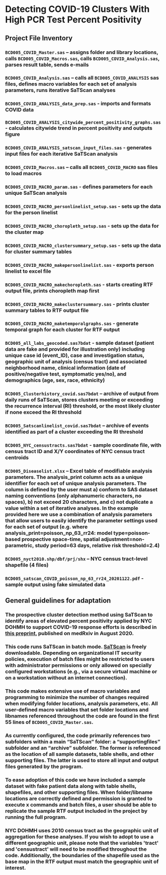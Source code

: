 # Detecting COVID-19 Clusters With High PCR Test Percent Positivity

## Project File Inventory

### `BCD005_COVID_Master.sas` – assigns folder and library locations, calls `BCD005_COVID_Macros.sas`, calls `BCD005_COVID_Analysis.sas`, parses result table, sends e-mails

### `BCD005_COVID_Analysis.sas` – calls all `BCD005_COVID_ANALYSIS` sas files, defines macro variables for each set of analysis parameters, runs iterative SaTScan analyses

### `BCD005_COVID_ANALYSIS_data_prep.sas` - imports and formats COVID data

### `BCD005_COVID_ANALYSIS_citywide_percent_positivity_graphs.sas` - calculates citywide trend in percent positivity and outputs figure

### `BCD005_COVID_ANALYSIS_satscan_input_files.sas` - generates input files for each iterative SaTScan analysis

### `BCD005_COVID_Macros.sas` – calls all `BCD005_COVID_MACRO` sas files to load macros

### `BCD005_COVID_MACRO_param.sas` - defines parameters for each unique SaTScan analysis

### `BCD005_COVID_MACRO_personlinelist_setup.sas` - sets up the data for the person linelist

### `BCD005_COVID_MACRO_choropleth_setup.sas` - sets up the data for the cluster map

### `BCD005_COVID_MACRO_clustersummary_setup.sas` - sets up the data for cluster summary tables

### `BCD005_COVID_MACRO_makepersonlinelist.sas` - exports person linelist to excel file

### `BCD005_COVID_MACRO_makechoropleth.sas` - starts creating RTF output file, prints choropleth map first

### `BCD005_COVID_MACRO_makeclustersummary.sas` - prints cluster summary tables to RTF output file

### `BCD005_COVID_MACRO_maketemporalgraphs.sas` - generate temporal graph for each cluster for RTF output

### `BCD005_all_labs_geocoded.sas7bdat` - sample dataset (patient data are fake and provided for illustration only) including unique case id (event_ID), case and investigation status, geographic unit of analysis (census tract) and associated neighborhood name, clinical information (date of positive/negative test, symptomatic yes/no), and demographics (age, sex, race, ethnicity)

### `BCD005_Clusterhistory_covid.sas7bdat` – archive of output from daily runs of SaTScan, stores clusters meeting or exceeding the recurrence interval (RI) threshold, or the most likely cluster if none exceed the RI threshold

### `BCD005_Satscanlinelist_covid.sas7bdat` – archive of events identified as part of a cluster exceeding the RI threshold

### `BCD005_NYC_censustracts.sas7bdat` - sample coordinate file, with census tract ID and X/Y coordinates of NYC census tract centroids

### `BCD005_Diseaselist.xlsx` – Excel table of modifiable analysis parameters. The analysis_print column acts as a unique identifier for each set of unique analysis parameters. The column is defined by the user must a) conform to SAS dataset naming conventions (only alphanumeric characters, no spaces), b) not exceed 20 characters, and c) not duplicate a value within a set of iterative analyses. In the example provided here we use a combination of analysis parameters that allow users to easily identify the parameter settings used for each set of output (e.g. where analysis_print=poisson_np_63_rr24: model type=poisson-based prospective space-time, spatial adjustment=non-parametric, study period=63 days, relative risk threshold=2.4)

### `BCD005_nyct2010.shp/dbf/prj/shx` – NYC census tract-level shapefile (4 files)

### `BCD005_satscan_COVID_poisson_np_63_rr24_20201122.pdf` - sample output using fake simulated data


## General guidelines for adaptation

### The prospective cluster detection method using SaTScan to identify areas of elevated percent positivity applied by NYC DOHMH to support COVID-19 response efforts is described in [this preprint](https://www.medrxiv.org/content/10.1101/2020.07.18.20156901v2), published on medRxiv in August 2020.

### This code runs SaTScan in batch mode. [SaTScan](https://www.satscan.org) is freely downloadable. Depending on organizational IT security policies, execution of batch files might be restricted to users with administrator permissions or only allowed on specially configured workstations (e.g., via a secure virtual machine or on a workstation without an internet connection).

### This code makes extensive use of macro variables and programming to minimize the number of changes required when modifying folder locations, analysis parameters, etc. All user-defined macro variables that set folder locations and libnames referenced throughout the code are found in the first 55 lines of `BCD005_COVID_Master.sas`.

### As currently configured, the code primarily references two subfolders within a main “SaTScan” folder: a “supportingfiles” subfolder and an “archive” subfolder. The former is referenced as the location of all sample datasets, table shells, and other supporting files. The latter is used to store all input and output files generated by the program.

### To ease adoption of this code we have included a sample dataset with fake patient data along with table shells, shapefiles, and other supporting files. When folder/libname locations are correctly defined and permission is granted to execute x commands and batch files, a user should be able to replicate the sample RTF output included in the project by running the full program.

### NYC DOHMH uses 2010 census tract as the geographic unit of aggregation for these analyses. If you wish to adopt to use a different geographic unit, please note that the variables 'tract' and 'censustract' will need to be modified throughout the code. Additionally, the boundaries of the shapefile used as the base map in the RTF output must match the geographic unit of interest.
